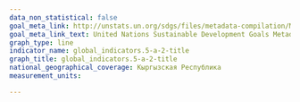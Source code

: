 ```yaml
---
data_non_statistical: false
goal_meta_link: http://unstats.un.org/sdgs/files/metadata-compilation/Metadata-Goal-5.pdf
goal_meta_link_text: United Nations Sustainable Development Goals Metadata (pdf 634kB)
graph_type: line
indicator_name: global_indicators.5-a-2-title
graph_title: global_indicators.5-a-2-title
national_geographical_coverage: Кыргызская Республика
measurement_units: 

---
```

